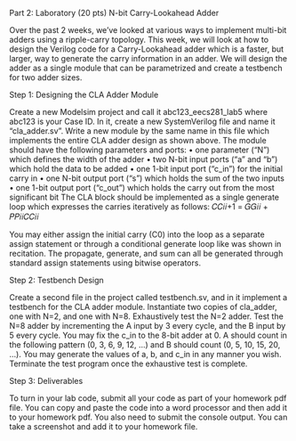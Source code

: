 
 Part 2: Laboratory (20 pts) 
N-bit Carry-Lookahead Adder  
 
Over the past 2 weeks, we’ve looked at various ways to implement multi-bit adders using a ripple-carry topology.  This week, we will look at how to design the Verilog code for a Carry-Lookahead adder which is a faster, but larger, way to generate the carry information in an adder.  We will design the adder as a single module that can be parametrized and create a testbench for two adder sizes. 
  
 
Step 1: Designing the CLA Adder Module 
 
Create a new Modelsim project and call it abc123_eecs281_lab5 where abc123 is your Case ID.  In it, create a new SystemVerilog file and name it “cla_adder.sv”.  Write a new module by the same name in this file which implements the entire CLA adder design as shown above.  The module should have the following parameters and ports: 
•	one parameter (“N”) which defines the width of the adder 
•	two N-bit input ports (“a” and “b”) which hold the data to be added 
•	one 1-bit input port (“c_in”) for the initial carry in 
•	one N-bit output port (“s”) which holds the sum of the two inputs 
•	one 1-bit output port (“c_out”) which holds the carry out from the most significant bit 
The CLA block should be implemented as a single generate loop which expresses the carries iteratively as follows: 
𝐶𝐶𝑖𝑖+1 = 𝐺𝐺𝑖𝑖 + 𝑃𝑃𝑖𝑖𝐶𝐶𝑖𝑖 
 
You may either assign the initial carry (C0) into the loop as a separate assign statement or through a conditional generate loop like was shown in recitation.  The propagate, generate, and sum can all be generated through standard assign statements using bitwise operators. 
  
Step 2: Testbench Design 
 
Create a second file in the project called testbench.sv, and in it implement a testbench for the CLA adder module.  Instantiate two copies of cla_adder, one with N=2, and one with N=8.  Exhaustively test the N=2 adder.  Test the N=8 adder by incrementing the A input by 3 every cycle, and the B input by 5 every cycle.  You may fix the c_in to the 8-bit adder at 0.  A should count in the following pattern (0, 3, 6, 9, 12, …) and B should count (0, 5, 10, 15, 20, …).  You may generate the values of a, b, and c_in in any manner you wish.  Terminate the test program once the exhaustive test is complete.  
 
Step 3: Deliverables 
 
To turn in your lab code, submit all your code as part of your homework pdf file. You can copy and paste the code into a word processor and then add it to your homework pdf. You also need to submit the console output. You can take a screenshot and add it to your homework file. 
